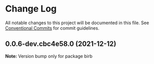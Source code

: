 # Change Log

All notable changes to this project will be documented in this file.
See [Conventional Commits](https://conventionalcommits.org) for commit guidelines.

## 0.0.6-dev.cbc4e58.0 (2021-12-12)

**Note:** Version bump only for package birb
